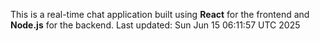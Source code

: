 This is a real-time chat application built using **React** for the frontend and **Node.js** for the backend.
Last updated: Sun Jun 15 06:11:57 UTC 2025
